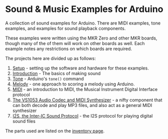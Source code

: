 # Sound & Music Examples for Arduino

A collection of sound examples for Arduino. There are MIDI examples, tone examples, and examples for sound playback components.

These examples were written using the MKR Zero and other MKR boards, though many of the of them will work on other boards as well. Each example notes any restrictions on which boards are required. 

The projects here are divided up as follows:

1. [Setup](setup.md) - setting up the software and hardware for these examples.
2. [Introduction](sound-basics.md) - The basics of making sound
3. [Tone](tone.md) - Arduino's ``tone()`` command
4. [Melody](melody.md) - one approach to scoring a melody using Arduino.
5. [MIDI](midi.md) - an introduction to MIDI, the Musical Instrument Digital Interface protocol
6. [The VS1053 Audio Codec and MIDI Synthesizer](vs1053.md) - a nifty component that can both decode and play MP3 files, and also act as a general MIDI synthesizer
7. [I2S, the Inter-IC Sound Protocol](i2s.md) - the I2S protocol for playing digital sound files

The parts used are listed on the [inventory page](inventory.md).

